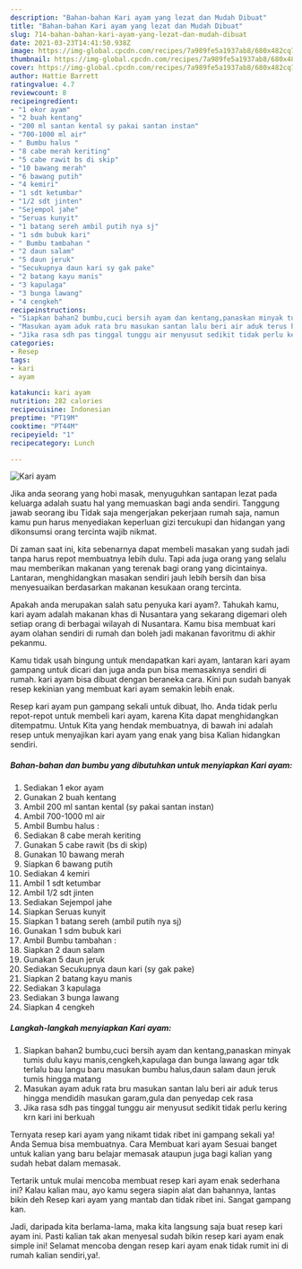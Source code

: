 ```yaml
---
description: "Bahan-bahan Kari ayam yang lezat dan Mudah Dibuat"
title: "Bahan-bahan Kari ayam yang lezat dan Mudah Dibuat"
slug: 714-bahan-bahan-kari-ayam-yang-lezat-dan-mudah-dibuat
date: 2021-03-23T14:41:50.938Z
image: https://img-global.cpcdn.com/recipes/7a989fe5a1937ab8/680x482cq70/kari-ayam-foto-resep-utama.jpg
thumbnail: https://img-global.cpcdn.com/recipes/7a989fe5a1937ab8/680x482cq70/kari-ayam-foto-resep-utama.jpg
cover: https://img-global.cpcdn.com/recipes/7a989fe5a1937ab8/680x482cq70/kari-ayam-foto-resep-utama.jpg
author: Hattie Barrett
ratingvalue: 4.7
reviewcount: 8
recipeingredient:
- "1 ekor ayam"
- "2 buah kentang"
- "200 ml santan kental sy pakai santan instan"
- "700-1000 ml air"
- " Bumbu halus "
- "8 cabe merah keriting"
- "5 cabe rawit bs di skip"
- "10 bawang merah"
- "6 bawang putih"
- "4 kemiri"
- "1 sdt ketumbar"
- "1/2 sdt jinten"
- "Sejempol jahe"
- "Seruas kunyit"
- "1 batang sereh ambil putih nya sj"
- "1 sdm bubuk kari"
- " Bumbu tambahan "
- "2 daun salam"
- "5 daun jeruk"
- "Secukupnya daun kari sy gak pake"
- "2 batang kayu manis"
- "3 kapulaga"
- "3 bunga lawang"
- "4 cengkeh"
recipeinstructions:
- "Siapkan bahan2 bumbu,cuci bersih ayam dan kentang,panaskan minyak tumis dulu kayu manis,cengkeh,kapulaga dan bunga lawang agar tdk terlalu bau langu baru masukan bumbu halus,daun salam daun jeruk tumis hingga matang"
- "Masukan ayam aduk rata bru masukan santan lalu beri air aduk terus hingga mendidih masukan garam,gula dan penyedap cek rasa"
- "Jika rasa sdh pas tinggal tunggu air menyusut sedikit tidak perlu kering krn kari ini berkuah"
categories:
- Resep
tags:
- kari
- ayam

katakunci: kari ayam 
nutrition: 282 calories
recipecuisine: Indonesian
preptime: "PT19M"
cooktime: "PT44M"
recipeyield: "1"
recipecategory: Lunch

---
```



![Kari ayam](https://img-global.cpcdn.com/recipes/7a989fe5a1937ab8/680x482cq70/kari-ayam-foto-resep-utama.jpg)

Jika anda seorang yang hobi masak, menyuguhkan santapan lezat pada keluarga adalah suatu hal yang memuaskan bagi anda sendiri. Tanggung jawab seorang ibu Tidak saja mengerjakan pekerjaan rumah saja, namun kamu pun harus menyediakan keperluan gizi tercukupi dan hidangan yang dikonsumsi orang tercinta wajib nikmat.

Di zaman  saat ini, kita sebenarnya dapat membeli masakan yang sudah jadi tanpa harus repot membuatnya lebih dulu. Tapi ada juga orang yang selalu mau memberikan makanan yang terenak bagi orang yang dicintainya. Lantaran, menghidangkan masakan sendiri jauh lebih bersih dan bisa menyesuaikan berdasarkan makanan kesukaan orang tercinta. 



Apakah anda merupakan salah satu penyuka kari ayam?. Tahukah kamu, kari ayam adalah makanan khas di Nusantara yang sekarang digemari oleh setiap orang di berbagai wilayah di Nusantara. Kamu bisa membuat kari ayam olahan sendiri di rumah dan boleh jadi makanan favoritmu di akhir pekanmu.

Kamu tidak usah bingung untuk mendapatkan kari ayam, lantaran kari ayam gampang untuk dicari dan juga anda pun bisa memasaknya sendiri di rumah. kari ayam bisa dibuat dengan beraneka cara. Kini pun sudah banyak resep kekinian yang membuat kari ayam semakin lebih enak.

Resep kari ayam pun gampang sekali untuk dibuat, lho. Anda tidak perlu repot-repot untuk membeli kari ayam, karena Kita dapat menghidangkan ditempatmu. Untuk Kita yang hendak membuatnya, di bawah ini adalah resep untuk menyajikan kari ayam yang enak yang bisa Kalian hidangkan sendiri.

<!--inarticleads1-->

##### Bahan-bahan dan bumbu yang dibutuhkan untuk menyiapkan Kari ayam:

1. Sediakan 1 ekor ayam
1. Gunakan 2 buah kentang
1. Ambil 200 ml santan kental (sy pakai santan instan)
1. Ambil 700-1000 ml air
1. Ambil  Bumbu halus :
1. Sediakan 8 cabe merah keriting
1. Gunakan 5 cabe rawit (bs di skip)
1. Gunakan 10 bawang merah
1. Siapkan 6 bawang putih
1. Sediakan 4 kemiri
1. Ambil 1 sdt ketumbar
1. Ambil 1/2 sdt jinten
1. Sediakan Sejempol jahe
1. Siapkan Seruas kunyit
1. Siapkan 1 batang sereh (ambil putih nya sj)
1. Gunakan 1 sdm bubuk kari
1. Ambil  Bumbu tambahan :
1. Siapkan 2 daun salam
1. Gunakan 5 daun jeruk
1. Sediakan Secukupnya daun kari (sy gak pake)
1. Siapkan 2 batang kayu manis
1. Sediakan 3 kapulaga
1. Sediakan 3 bunga lawang
1. Siapkan 4 cengkeh




<!--inarticleads2-->

##### Langkah-langkah menyiapkan Kari ayam:

1. Siapkan bahan2 bumbu,cuci bersih ayam dan kentang,panaskan minyak tumis dulu kayu manis,cengkeh,kapulaga dan bunga lawang agar tdk terlalu bau langu baru masukan bumbu halus,daun salam daun jeruk tumis hingga matang
1. Masukan ayam aduk rata bru masukan santan lalu beri air aduk terus hingga mendidih masukan garam,gula dan penyedap cek rasa
1. Jika rasa sdh pas tinggal tunggu air menyusut sedikit tidak perlu kering krn kari ini berkuah




Ternyata resep kari ayam yang nikamt tidak ribet ini gampang sekali ya! Anda Semua bisa membuatnya. Cara Membuat kari ayam Sesuai banget untuk kalian yang baru belajar memasak ataupun juga bagi kalian yang sudah hebat dalam memasak.

Tertarik untuk mulai mencoba membuat resep kari ayam enak sederhana ini? Kalau kalian mau, ayo kamu segera siapin alat dan bahannya, lantas bikin deh Resep kari ayam yang mantab dan tidak ribet ini. Sangat gampang kan. 

Jadi, daripada kita berlama-lama, maka kita langsung saja buat resep kari ayam ini. Pasti kalian tak akan menyesal sudah bikin resep kari ayam enak simple ini! Selamat mencoba dengan resep kari ayam enak tidak rumit ini di rumah kalian sendiri,ya!.

